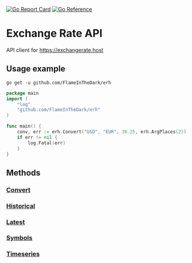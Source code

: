 [![Go Report Card](https://goreportcard.com/badge/github.com/FlameInTheDark/erh)](https://goreportcard.com/report/github.com/FlameInTheDark/erh) [![Go Reference](https://pkg.go.dev/badge/github.com/FlameInTheDark/erh.svg)](https://pkg.go.dev/github.com/FlameInTheDark/erh)

# Exchange Rate API

API client for https://exchangerate.host

## Usage example

`go get -u github.com/FlameInTheDark/erh`

```go
package main
import (
    "log"
    "github.com/FlameInTheDark/erh"
)

func main() {
    conv, err := erh.Convert("USD", "EUR", 30.25, erh.ArgPlaces(2))
    if err != nil {
        log.Fatal(err)
    }
}
```

## Methods

### [Convert](https://pkg.go.dev/github.com/FlameInTheDark/erh#Convert)
### [Historical](https://pkg.go.dev/github.com/FlameInTheDark/erh#Historical)
### [Latest](https://pkg.go.dev/github.com/FlameInTheDark/erh#Latest)
### [Symbols](https://pkg.go.dev/github.com/FlameInTheDark/erh#Symbols)
### [Timeseries](https://pkg.go.dev/github.com/FlameInTheDark/erh#TimeSeries)
